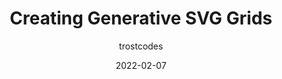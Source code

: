 ---
author: trostcodes
date: 2022-02-07
publisher: frontendhorse
tags:
  - javascript
  - svg
target_url: https://frontend.horse/articles/generative-grids/
title: Creating Generative SVG Grids
---